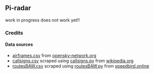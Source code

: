 ## Pi-radar
work in progress does not work yet!!
### Credits
#### Data sources
* [airframes.csv](./airframes.csv) from [opensky-network.org](https://opensky-network.org/datasets/metadata/aircraftDatabase.csv)
* [callsigns.csv](./callsigns.csv) scraped using [callsigns.py](./utility/Pi-radar%20Utility.app/Contents/Resources/callsigns.py) from [wikipedia.org](https://en.wikipedia.org/wiki/List_of_airline_codes)
* [routesBAW.csv](./routesBAW.csv) scraped using [routesBAW.py](./utility/Pi-radar%20Utility.app/Contents/Resources/routesBAW.py) from [speedbird.online](https://speedbird.online/flightnumbers.php)
